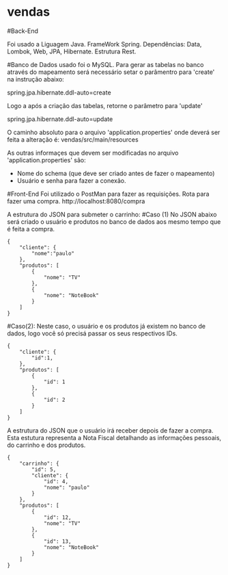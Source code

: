 # vendas

#Back-End

Foi usado a Liguagem Java. 
FrameWork Spring.
Dependências: Data, Lombok, Web, JPA, Hibernate.
Estrutura Rest.

#Banco de Dados usado foi o MySQL.
Para gerar as tabelas no banco através do mapeamento será necessário setar o parâmentro para 'create' na instrução abaixo:

spring.jpa.hibernate.ddl-auto=create 

Logo a após a criação das tabelas, retorne o parâmetro para 'update'

spring.jpa.hibernate.ddl-auto=update

O caminho absoluto para o arquivo 'application.properties' onde deverá ser feita a alteração é:
vendas/src/main/resources

As outras informaçes que devem ser modificadas no arquivo 'application.properties' são:
- Nome do schema (que deve ser criado antes de fazer o mapeamento)
- Usuário e senha para fazer a conexão.

#Front-End
Foi utilizado o PostMan para fazer as requisições.
Rota para fazer uma compra.
 http://localhost:8080/compra
 
 A estrutura do JSON para submeter o carrinho:
 #Caso (1)
 No JSON abaixo será criado o usuário e produtos no banco de dados aos mesmo tempo que é feita a compra.

```
{
    "cliente": {
        "nome":"paulo"
    },
    "produtos": [
        {
            "nome": "TV"
        }, 
        {
            "nome": "NoteBook"
        }
    ]
}
```

#Caso(2): Neste caso, o usuário e os produtos já existem no banco de dados, logo você só precisá passar os seus respectivos IDs.

```
{
    "cliente": {
        "id":1,
    },
    "produtos": [
        {
            "id": 1
        }, 
        {
            "id": 2
        }
    ]
}
```

A estrutura do JSON que o usuário irá receber depois de fazer a compra. Esta estutura representa a Nota Fiscal detalhando as informações pessoais, do carrinho e dos produtos.  

```
{
    "carrinho": {
        "id": 5,
        "cliente": {
            "id": 4,
            "nome": "paulo"
        }
    },
    "produtos": [
        {
            "id": 12,
            "nome": "TV"
        },
        {
            "id": 13,
            "nome": "NoteBook"
        }
    ]
}
```
